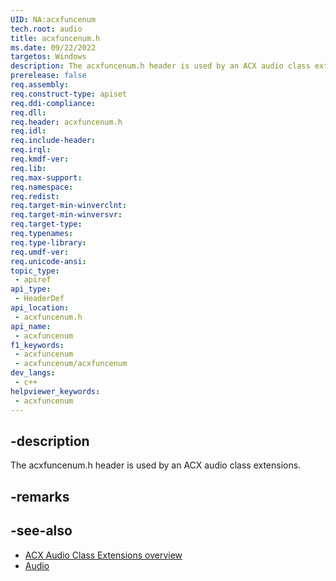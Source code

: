 ```yaml
---
UID: NA:acxfuncenum
tech.root: audio
title: acxfuncenum.h
ms.date: 09/22/2022
targetos: Windows
description: The acxfuncenum.h header is used by an ACX audio class extensions.
prerelease: false
req.assembly: 
req.construct-type: apiset
req.ddi-compliance: 
req.dll: 
req.header: acxfuncenum.h
req.idl: 
req.include-header: 
req.irql: 
req.kmdf-ver: 
req.lib: 
req.max-support: 
req.namespace: 
req.redist: 
req.target-min-winverclnt: 
req.target-min-winversvr: 
req.target-type: 
req.typenames: 
req.type-library: 
req.umdf-ver: 
req.unicode-ansi: 
topic_type:
 - apiref
api_type:
 - HeaderDef
api_location:
 - acxfuncenum.h
api_name:
 - acxfuncenum
f1_keywords:
 - acxfuncenum
 - acxfuncenum/acxfuncenum
dev_langs:
 - c++
helpviewer_keywords:
 - acxfuncenum
---
```


## -description

The acxfuncenum.h header is used by an ACX audio class extensions.

## -remarks

## -see-also

- [ACX Audio Class Extensions overview](/windows-hardware/drivers/audio/acx-audio-class-extensions-overview)
- [Audio](../_audio/index.md)
